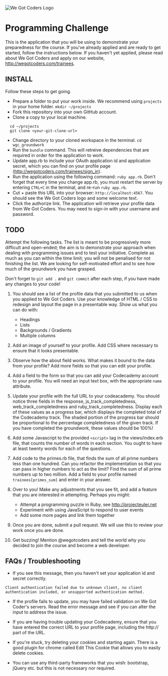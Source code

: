 ![We Got Coders Logo](http://wegotcoders.com/assets/logos/WEGOTCODERS_color.png "We Got Coders")

# Programming Challenge

This is the application that you will be using to demonstrate your preparedness for the course. If you've already applied and are ready to get started, follow the instructions below. If you haven't yet applied, please read about We Got Coders and apply on our website, http://wegotcoders.com/trainees.

## INSTALL

Follow these steps to get going.

* Prepare a folder to put your work inside. We recommend using ```projects``` in your home folder.
```mkdir ~/projects```
* Fork this repository into your own GitHub account.
* Clone a copy to your local machine.
```
  cd ~/projects
  git clone <your-git-clone-url>
```
* Change directory to your cloned workspace in the terminal. ```cd wgc_groundwork```
* Run the ```bundle``` command. This will retreive dependencies that are required
in order for the application to work.
* Update app.rb to include your OAuth application id and application secret,
which you can find on your profile page (http://wegotcoders.com/trainees/sign_in).
* Run the application using the following command: ```ruby app.rb```. Don't forget
that every time you change app.rb, you must restart the server by entering ```CTRL+C```
in the terminal, and re-run ```ruby app.rb```.
* Cut + paste this URL into your browser: ```http://localhost:4567```. You should see the We Got Coders logo and some welcome text.
* Click the authorize link. The application will retrieve your profile data from We Got Coders. You may need to sign-in with your username and password.

## TODO

Attempt the following tasks. The list is meant to be progressively more
difficult and open-ended; the aim is to demonstrate your approach when dealing with programming issues and to test your initiative. Complete as much as you can within the time limit; you will not be penalised for not finishing the list. We are looking for self-motivated effort and to see how much of the groundwork you have grasped.

Don't forget to ```git add .``` and ```git commit``` after each step, if you have made any changes to your code!

1. You should see a list of the profile data that you submitted to us when you
applied to We Got Coders. Use your knowledge of HTML / CSS to redesign and
layout the page in a presentable way. Show us what you can do with:

    * Headings
    * Lists
    * Backgrounds / Gradients
    * Multiple columns

2. Add an image of yourself to your profile. Add CSS where necessary to ensure that it looks presentable.

3. Observe how the about field works. What makes it bound to the data from your profile? Add more fields so that you can edit your profile.

4. Add a field to the form so that you can add your Codecademy account to
your profile. You will need an input text box, with the appropriate ```name``` attribute.

5. Update your profile with the full URL to your codeacademy. You should notice three fields in the response, js_track_completedness, web_track_completedness and ruby_track_completedness. Display each of these values as a progress bar, which displays the completed total of the Codecademy track. The shaded portion of the progress bar should be proportional to the percentage completedness of the given track.
If you have completed the groundwork, these values should be 100%!

6. Add some Javascript to the provided ```<script>``` tag in the views/index.erb file, that counts the number of words in each section. You ought to have at least twenty words for each of the questions.

7. Add code to the primes.rb file, that finds the sum of all prime numbers less than one hundred. Can you refactor the implementation so that you can pass in higher numbers to act as the limit? Find the sum of all prime numbers up to two million. Add a field to your profile named ```trainees[primes_sum]``` and enter in your answer.

8. Over to you! Make any adjustments that you see fit, and add a feature that you are interested in attempting. Perhaps you might:

    * Attempt a programming puzzle in Ruby, see http://projecteuler.net
    * Experiment with using JavaScript to respond to user events
    * Add some more pages and link them together

9. Once you are done, submit a pull request. We will use this to review your work once you are done.

10. Get buzzing! Mention @wegotcoders and tell the world why you decided to join the course and become a web developer.

## FAQs / Troubleshooting

* If you see this message, then you haven't set your application id and secret correctly.

```Client authentication failed due to unknown client, no client authentication included, or unsupported authentication method.```

* If the profile fails to update, you may have failed validation on We Got Coder's servers. Read the error message and see if you can alter the input to address the issue.

* If you are having trouble updating your Codecademy, ensure that you have entered the correct URL to your profile page, including the http:// part of the URL.

* If you're stuck, try deleting your cookies and starting again. There is a good plugin for chrome called Edit This Cookie that allows you to easily delete cookies.

* You can use any third-party frameworks that you wish: bootstrap, jQuery etc. but this is not necessary nor required.